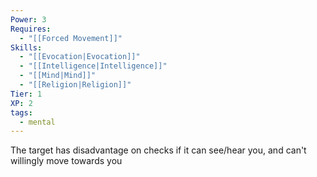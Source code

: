 ```yaml
---
Power: 3
Requires:
  - "[[Forced Movement]]"
Skills:
  - "[[Evocation|Evocation]]"
  - "[[Intelligence|Intelligence]]"
  - "[[Mind|Mind]]"
  - "[[Religion|Religion]]"
Tier: 1
XP: 2
tags:
  - mental
---
```


The target has disadvantage on checks if it can see/hear you, and can't willingly move towards you